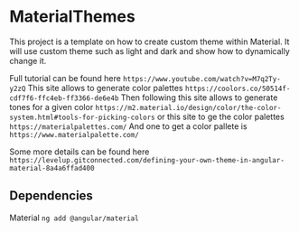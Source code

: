 # MaterialThemes

This project is a template on how to create custom theme within Material.
It will use custom theme such as light and dark and show how to dynamically change it.

Full tutorial can be found here `https://www.youtube.com/watch?v=M7q2Ty-y2zQ`
This site allows to generate color palettes `https://coolors.co/50514f-cdf7f6-ffc4eb-ff3366-de6e4b`
Then following this site allows to generate tones for a given color `https://m2.material.io/design/color/the-color-system.html#tools-for-picking-colors`
or this site to ge the color palettes `https://materialpalettes.com/`
And one to get a color pallete is `https://www.materialpalette.com/`

Some more details can be found here `https://levelup.gitconnected.com/defining-your-own-theme-in-angular-material-8a4a6ffad400`


## Dependencies
Material `ng add @angular/material`
